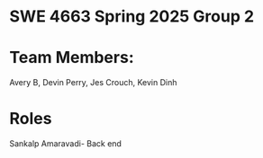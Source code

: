 # SWE 4663 Spring 2025 Group 2 
# Team Members: 
Avery B, Devin Perry, Jes Crouch, Kevin Dinh
# Roles
Sankalp Amaravadi- Back end
